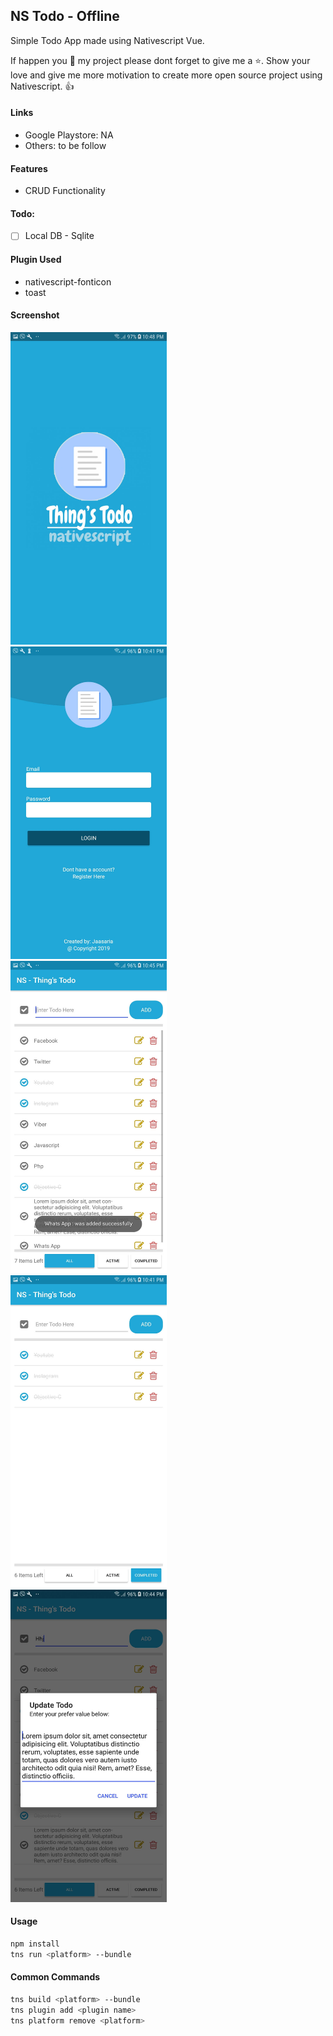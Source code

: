 <!--
 Copyright 2019 John Andrew Asaria (email: asaria_ja@yahoo.com). All rights reserved.
-->


## NS Todo - Offline
Simple Todo App made using Nativescript Vue.

If happen you 💖 my project please dont forget to give me a ⭐. Show your love and give me more motivation to create more open source project using Nativescript. 👍


#### Links
- Google Playstore: NA
- Others: to be follow


#### Features
- CRUD Functionality

#### Todo: 
- [ ] Local DB - Sqlite

#### Plugin Used
- nativescript-fonticon
- toast


#### Screenshot
<kbd><img src="https://github.com/jaasaria/ns.Todo-Offline/blob/master/todo%20screenshot/screenshot1.jpg?raw=true" width="250" height="500"> </kbd>
<kbd><img src="https://github.com/jaasaria/ns.Todo-Offline/blob/master/todo%20screenshot/screenshot2.jpg?raw=true" width="250" height="500"> </kbd>
<kbd><img src="https://github.com/jaasaria/ns.Todo-Offline/blob/master/todo%20screenshot/screenshot3.jpg?raw=true" width="250" height="500"> </kbd>
<kbd><img src="https://github.com/jaasaria/ns.Todo-Offline/blob/master/todo%20screenshot/screenshot4.jpg?raw=true" width="250" height="500"> </kbd>
<kbd><img src="https://github.com/jaasaria/ns.Todo-Offline/blob/master/todo%20screenshot/screenshot5.jpg?raw=true" width="250" height="500"> </kbd>


#### Usage
``` bash
npm install
tns run <platform> --bundle
```

#### Common Commands
``` bash
tns build <platform> --bundle
tns plugin add <plugin name>
tns platform remove <platform>
```
